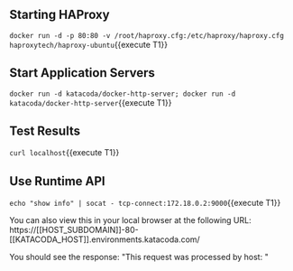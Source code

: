 ## Starting HAProxy
`docker run -d -p 80:80 -v /root/haproxy.cfg:/etc/haproxy/haproxy.cfg haproxytech/haproxy-ubuntu`{{execute T1}}

## Start Application Servers
`docker run -d katacoda/docker-http-server; docker run -d katacoda/docker-http-server`{{execute T1}}

## Test Results
`curl localhost`{{execute T1}}

## Use Runtime API
`echo "show info" | socat - tcp-connect:172.18.0.2:9000`{{execute T1}} 

You can also view this in your local browser at the following URL: https://[[HOST_SUBDOMAIN]]-80-[[KATACODA_HOST]].environments.katacoda.com/ 

You should see the response:
"This request was processed by host: <docker container id>"

